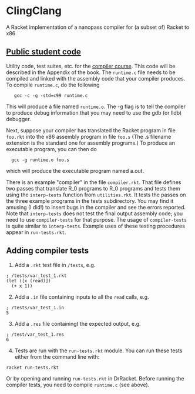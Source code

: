 # ClingClang
A Racket implementation of a nanopass compiler for (a subset of) Racket to x86

## [Public student code](https://github.com/IUCompilerCourse/public-student-support-code)

Utility code, test suites, etc. for the [compiler course](https://github.com/IUCompilerCourse/Essentials-of-Compilation). This code will be described in the Appendix of the book. The `runtime.c` file needs to be compiled and linked with the assembly code that your compiler produces. To compile `runtime.c`, do the following
```
   gcc -c -g -std=c99 runtime.c
```
This will produce a file named `runtime.o`. The -g flag is to tell the
compiler to produce debug information that you may need to use
the gdb (or lldb) debugger.

Next, suppose your compiler has translated the Racket program in file
`foo.rkt` into the x86 assembly program in file `foo.s` (The .s filename
extension is the standard one for assembly programs.) To produce
an executable program, you can then do
```
  gcc -g runtime.o foo.s
```
which will produce the executable program named a.out.

There is an example "compiler" in the file `compiler.rkt`.  That
file defines two passes that translate R_0 programs to R_0 programs
and tests them using the `interp-tests` function from `utilities.rkt`. It
tests the passes on the three example programs in the tests
subdirectory. You may find it amusing (I did!) to insert bugs in the
compiler and see the errors reported. Note that `interp-tests` does not
test the final output assembly code; you need to use `compiler-tests`
for that purpose. The usage of `compiler-tests` is quite similar to
`interp-tests`. Example uses of these testing procedures appear in
`run-tests.rkt`.

## Adding compiler tests

1. Add a `.rkt` test file in `/tests`, e.g.
```
; /tests/var_test_1.rkt
(let ([x (read)])
  (+ x 1))
```
2. Add a `.in` file containing inputs to all the `read` calls, e.g.
```
; /tests/var_test_1.in
5
```
3. Add a `.res` file containingt the expected output, e.g.
```
; /test/var_test_1.res
6
```
4. Tests are run with the `run-tests.rkt` module. You can run these tests either from the command
line with:
```
racket run-tests.rkt
```
Or by opening and running `run-tests.rkt` in DrRacket.
Before running the compiler tests, you need to compile `runtime.c` (see above).
